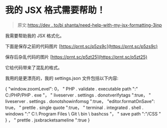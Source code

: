# 我的 JSX 格式需要帮助！

> 原文:[https://dev . to/bi shanta/need-help-with-my-jsx-formatting-3jnp](https://dev.to/bishanta/need-help-with-my-jsx-formatting-3jnp)

我需要帮助我的 JSX 格式化。

下面是保存之前的代码图片
[https://prnt.sc/p5zs9c](https://prnt.sc/p5zs9c)

保存后杂乱代码的图片
[https://prnt.sc/p5zt25](https://prnt.sc/p5zt25)

它给代码带来了混乱的格式。

我用的是更漂亮的，我的 settings.json 文件包括以下内容:

{
"window.zoomLevel": 0，
" PHP . validate . executable path ":" C:/PHP/PHP . exe "，
" liveserver . settings . donotverifytags ":true，
" liveserver . settings . donotshowinfomsg ":true，
"editor.formatOnSave": true，
" prettle . single quote ":true，
" terminal . integrated . shell . windows ":" C:\ Program Files \ Git \ bin \ bashcss "，
" save path ":"/CSS "
}
，
" prettle . jsxbracketsameline ":true
}